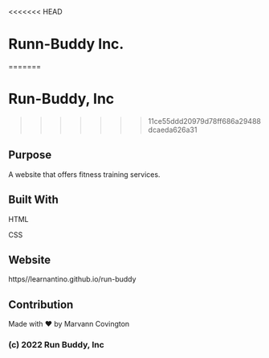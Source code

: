 <<<<<<< HEAD
# Runn-Buddy Inc.
=======
# Run-Buddy, Inc
>>>>>>> 11ce55ddd20979d78ff686a29488dcaeda626a31

## Purpose
A website that offers fitness training services.

## Built With

HTML

CSS

## Website
https//learnantino.github.io/run-buddy

## Contribution

Made with ❤️ by Marvann Covington

### (c) 2022 Run Buddy, Inc

